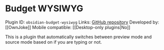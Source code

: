 # Budget WYSIWYG

Plugin ID: `obsidian-budget-wysiwyg`
Links: [GitHub repository](https://github.com/OwnJoke/obsidian-budget-wysiwyg)
Developed by: [[OwnJoke]]
Mobile compatible: [[Desktop-only plugins|No]]

This is a plugin that automatically switches between preview mode and source mode based on if you are typing or not.
